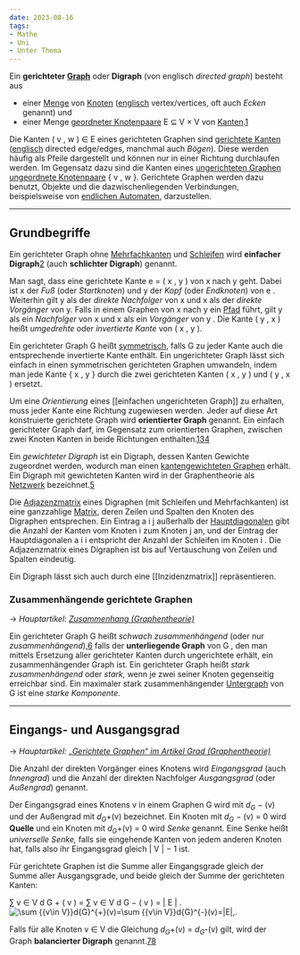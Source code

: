 ```yaml
---
date: 2023-08-16
tags: 
- Mathe
- Uni
- Unter Thema
---
```

Ein **gerichteter [Graph](https://de.wikipedia.org/wiki/Graph_(Graphentheorie) "Graph (Graphentheorie)")** oder **Digraph** (von englisch _directed graph_) besteht aus

- einer [Menge](https://de.wikipedia.org/wiki/Menge_(Mathematik) "Menge (Mathematik)") von [Knoten](https://de.wikipedia.org/wiki/Knoten_(Graphentheorie) "Knoten (Graphentheorie)") ([englisch](https://de.wikipedia.org/wiki/Englische_Sprache "Englische Sprache") vertex/vertices, oft auch _Ecken_ genannt) und
- einer Menge [geordneter Knotenpaare](https://de.wikipedia.org/wiki/Geordnetes_Paar "Geordnetes Paar") E ⊆ V × V von [Kanten](https://de.wikipedia.org/wiki/Kante_(Graphentheorie) "Kante (Graphentheorie)").[1](https://de.wikipedia.org/wiki/Gerichteter_Graph#cite_note-Diestel2010-1)

Die Kanten ( v , w ) ∈ E eines gerichteten Graphen sind [gerichtete Kanten](https://de.wikipedia.org/wiki/Gerichtete_Kante "Gerichtete Kante") ([englisch](https://de.wikipedia.org/wiki/Englische_Sprache "Englische Sprache") directed edge/edges, manchmal auch _Bögen_). Diese werden häufig als Pfeile dargestellt und können nur in einer Richtung durchlaufen werden. Im Gegensatz dazu sind die Kanten eines [ungerichteten Graphen](https://de.wikipedia.org/wiki/Ungerichteter_Graph "Ungerichteter Graph") [ungeordnete Knotenpaare](https://de.wikipedia.org/wiki/Ungeordnetes_Paar "Ungeordnetes Paar") { v , w }. Gerichtete Graphen werden dazu benutzt, Objekte und die dazwischenliegenden Verbindungen, beispielsweise von [endlichen Automaten](https://de.wikipedia.org/wiki/Endlicher_Automat "Endlicher Automat"), darzustellen.

---
## Grundbegriffe
Ein gerichteter Graph ohne [Mehrfachkanten](https://de.wikipedia.org/wiki/Mehrfachkante "Mehrfachkante") und [Schleifen](https://de.wikipedia.org/wiki/Schleife_(Graphentheorie) "Schleife (Graphentheorie)") wird **einfacher Digraph**[2](https://de.wikipedia.org/wiki/Gerichteter_Graph#cite_note-2) (auch **schlichter Digraph**) genannt.

Man sagt, dass eine gerichtete Kante e = ( x , y ) von x nach y geht. Dabei ist x der _Fuß_ (oder _Startknoten_) und y der _Kopf_ (oder _Endknoten_) von e . Weiterhin gilt y als der _direkte Nachfolger_ von x und x als der _direkte Vorgänger_ von y. Falls in einem Graphen von x nach y ein [Pfad](https://de.wikipedia.org/wiki/Pfad_(Graphentheorie) "Pfad (Graphentheorie)") führt, gilt y als ein _Nachfolger_ von x und x als ein _Vorgänger_ von y . Die Kante ( y , x ) heißt _umgedrehte_ oder _invertierte Kante_ von ( x , y ).

Ein gerichteter Graph G heißt [symmetrisch](https://de.wikipedia.org/wiki/Symmetrischer_Graph "Symmetrischer Graph"), falls G zu jeder Kante auch die entsprechende invertierte Kante enthält. Ein ungerichteter Graph lässt sich einfach in einen symmetrischen gerichteten Graphen umwandeln, indem man jede Kante { x , y } durch die zwei gerichteten Kanten ( x , y ) und ( y , x ) ersetzt.

Um eine _Orientierung_ eines [[einfachen ungerichteten Graph]] zu erhalten, muss jeder Kante eine Richtung zugewiesen werden. Jeder auf diese Art konstruierte gerichtete Graph wird **orientierter Graph** genannt. Ein einfach gerichteter Graph darf, im Gegensatz zum orientierten Graphen, zwischen zwei Knoten Kanten in beide Richtungen enthalten.[1](https://de.wikipedia.org/wiki/Gerichteter_Graph#cite_note-Diestel2010-1)[3](https://de.wikipedia.org/wiki/Gerichteter_Graph#cite_note-3)[4](https://de.wikipedia.org/wiki/Gerichteter_Graph#cite_note-4)

Ein _gewichteter Digraph_ ist ein Digraph, dessen Kanten Gewichte zugeordnet werden, wodurch man einen [kantengewichteten Graphen](https://de.wikipedia.org/wiki/Kantengewichteter_Graph "Kantengewichteter Graph") erhält. Ein Digraph mit gewichteten Kanten wird in der Graphentheorie als [Netzwerk](https://de.wikipedia.org/wiki/Netzwerk_(Graphentheorie) "Netzwerk (Graphentheorie)") bezeichnet.[5](https://de.wikipedia.org/wiki/Gerichteter_Graph#cite_note-5)

Die [Adjazenzmatrix](Adjazenzmatrix.md) eines Digraphen (mit Schleifen und Mehrfachkanten) ist eine ganzzahlige [Matrix]([[Matrizen]]), deren Zeilen und Spalten den Knoten des Digraphen entsprechen. Ein Eintrag a i j außerhalb der [Hauptdiagonalen](https://de.wikipedia.org/wiki/Hauptdiagonale "Hauptdiagonale") gibt die Anzahl der Kanten vom Knoten i zum Knoten j an, und der Eintrag der Hauptdiagonalen a i i entspricht der Anzahl der Schleifen im Knoten i . Die Adjazenzmatrix eines Digraphen ist bis auf Vertauschung von Zeilen und Spalten eindeutig.

Ein Digraph lässt sich auch durch eine [[Inzidenzmatrix]] repräsentieren.

### Zusammenhängende gerichtete Graphen
→ _Hauptartikel: [Zusammenhang (Graphentheorie)](https://de.wikipedia.org/wiki/Zusammenhang_(Graphentheorie) "Zusammenhang (Graphentheorie)")_

Ein gerichteter Graph G  heißt _schwach zusammenhängend_ (oder nur _zusammenhängend_),[6](https://de.wikipedia.org/wiki/Gerichteter_Graph#cite_note-6) falls der **unterliegende Graph** von G , den man mittels Ersetzung aller gerichteter Kanten durch ungerichtete erhält, ein zusammenhängender Graph ist. Ein gerichteter Graph heißt _stark zusammenhängend_ oder _stark,_ wenn je zwei seiner Knoten gegenseitig erreichbar sind. Ein maximaler stark zusammenhängender [Untergraph](https://de.wikipedia.org/wiki/Untergraph "Untergraph") von G ist eine _starke Komponente_.

---
## Eingangs- und Ausgangsgrad
→ _Hauptartikel: [„Gerichtete Graphen“ im Artikel Grad (Graphentheorie)](https://de.wikipedia.org/wiki/Grad_(Graphentheorie)#Gerichtete_Graphen "Grad (Graphentheorie)")_

Die Anzahl der direkten Vorgänger eines Knotens wird _Eingangsgrad_ (auch _Innengrad_) und die Anzahl der direkten Nachfolger _Ausgangsgrad_ (oder _Außengrad_) genannt.

Der Eingangsgrad eines Knotens v in einem Graphen G wird mit $d_{G}$ − (v) und der Außengrad mit $d_{G}$+(v) bezeichnet. Ein Knoten mit $d_{G}$ − (v) = 0 wird **Quelle** und ein Knoten mit $d_{G}$+(v) = 0 wird _Senke_ genannt. Eine Senke heißt _universelle Senke,_ falls sie eingehende Kanten von jedem anderen Knoten hat, falls also ihr Eingangsgrad gleich | V | − 1 ist.

Für gerichtete Graphen ist die Summe aller Eingangsgrade gleich der Summe aller Ausgangsgrade, und beide gleich der Summe der gerichteten Kanten:

∑ v ∈ V d G + ( v ) = ∑ v ∈ V d G − ( v ) = | E | . ![\sum _{{v\in V}}d_{G}^{+}(v)=\sum _{{v\in V}}d_{G}^{-}(v)=|E|\,.](https://wikimedia.org/api/rest_v1/media/math/render/svg/a52463d0e6bc00dceff45ea04c605dce2e2e3583) 

Falls für alle Knoten v ∈ V die Gleichung $d_{G}$+(v) = $d_{G}$-(v) gilt, wird der Graph **balancierter Digraph** genannt.[7](https://de.wikipedia.org/wiki/Gerichteter_Graph#cite_note-7)[8](https://de.wikipedia.org/wiki/Gerichteter_Graph#cite_note-8)
